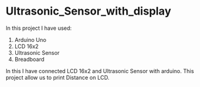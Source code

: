 # Ultrasonic_Sensor_with_display
In this project I have used:
1. Arduino Uno
2. LCD 16x2
3. Ultrasonic Sensor
4. Breadboard

In this I have connected LCD 16x2 and Ultrasonic Sensor with arduino. This project allow us to print Distance on LCD. 
